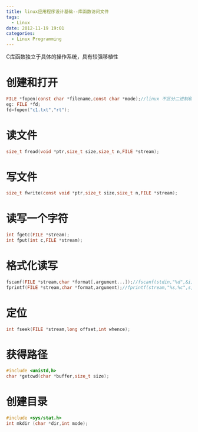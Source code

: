 ```yaml
---
title: linux应用程序设计基础--库函数访问文件
tags:
  - Linux
date: 2012-11-19 19:01
categories:
  - Linux Programming
---
```


C库函数独立于具体的操作系统，具有较强移植性

# 创建和打开
```c
FILE *fopen(const char *filename,const char *mode);//linux 不区分二进制和文件,因此mode的b标志基本没有影响
eg: FILE *fd;
fd=fopen("c1.txt","rt");
```

# 读文件 
```c
size_t fread(void *ptr,size_t size,size_t n,FILE *stream);
```

<!-- more -->

# 写文件 
```c
size_t fwrite(const void *ptr,size_t size,size_t n,FILE *stream);
```

# 读写一个字符
```c
int fgetc(FILE *stream);
int fput(int c,FILE *stream);
```

# 格式化读写
```c
fscanf(FILE *stream,char *format[,argument...]);//fscanf(stdin,"%d",&i)
fprintf(FILE *stream,char *format,argument);//fprintf(stream,"%s,%c",s,c)
```

# 定位 
```c
int fseek(FILE *stream,long offset,int whence);
```

# 获得路径
```c
#include <unistd,h>
char *getcwd(char *buffer,size_t size);
```

# 创建目录
```c
#include <sys/stat.h>
int mkdir (char *dir,int mode);
```
